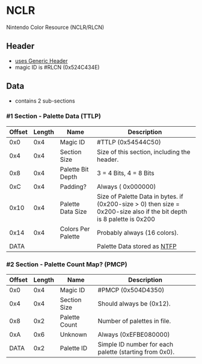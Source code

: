 # NCLR
Nintendo Color Resource (NCLR/RLCN)

## Header
- [uses Generic Header](/docs/files/nitro/subsections/Generic%20Header%20Format.md)
- magic ID is #RLCN (0x524C434E)

## Data
- contains 2 sub-sections

###  #1 Section - Palette Data (TTLP)
| Offset | Length | Name               | Description                                                                                                           |
|--------|--------|--------------------|-----------------------------------------------------------------------------------------------------------------------|
| 0x0    | 0x4    | Magic ID           | #TTLP (0x54544C50)                                                                                                    |
| 0x4    | 0x4    | Section Size       | Size of this section, including the header.                                                                           |
| 0x8    | 0x4    | Palette Bit Depth  | 3 = 4 Bits, 4 = 8 Bits                                                                                                |
| 0xC    | 0x4    | Padding?           | Always ( 0x000000)                                                                                                    |
| 0x10   | 0x4    | Palette Data Size  | Size of Palette Data in bytes. if (0x200-size > 0) then size = 0x200-size also if the bit depth is 8 palette is 0x200 |
| 0x14   | 0x4    | Colors Per Palette | Probably always (16 colors).                                                                                          |
| DATA   |        |                    | Palette Data stored as [NTFP](/docs/files/nitro/subsections/NTFP.md)                                                  |

###  #2 Section - Palette Count Map? (PMCP)
| Offset | Length | Name          | Description                                            |
|--------|--------|---------------|--------------------------------------------------------|
| 0x0    | 0x4    | Magic ID      | #PMCP (0x504D4350)                                     |
| 0x4    | 0x4    | Section Size  | Should always be (0x12).                               |
| 0x8    | 0x2    | Palette Count | Number of palettes in file.                            |
| 0xA    | 0x6    | Unknown       | Always (0xEFBE080000)                                  |
| DATA   | 0x2    | Palette ID    | Simple ID number for each palette (starting from 0x0). |